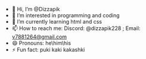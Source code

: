- 👋 Hi, I’m @Dizzapik
- 👀 I’m interested in programming and coding
- 🌱 I’m currently learning html and css
- 📫 How to reach me: Discord: @dizzapik228 ; Email: v7881264@gmail.com
- 😄 Pronouns: he\him\his
- ⚡ Fun fact: puki kaki kakashki

<!---
Dizzapik/Dizzapik is a ✨ special ✨ repository because its `README.md` (this file) appears on your GitHub profile.
You can click the Preview link to take a look at your changes.
--->
